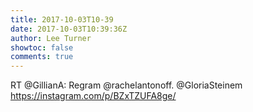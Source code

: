 ```yaml
---
title: 2017-10-03T10-39
date: 2017-10-03T10:39:36Z
author: Lee Turner
showtoc: false
comments: true
---
```


RT @GillianA: Regram @rachelantonoff. @GloriaSteinem https://instagram.com/p/BZxTZUFA8ge/

